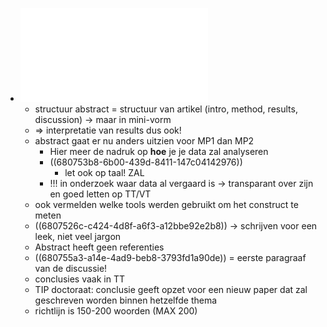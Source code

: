 - ![Slides Seminarie 4 SEM2 (2025)_and_abstract.pdf](../assets/Slides_Seminarie_4_SEM2_(2025)_and_abstract_1745309550712_0.pdf)
	- structuur abstract = structuur van artikel (intro, method, results, discussion) -> maar in mini-vorm
	- => interpretatie van results dus ook!
	- abstract gaat er nu anders uitzien voor MP1 dan MP2
		- Hier meer de nadruk op **hoe** je je data zal analyseren
		- ((680753b8-6b00-439d-8411-147c04142976))
			- let ook op taal! ZAL
		- !!! in onderzoek waar data al vergaard is -> transparant over zijn en goed letten op TT/VT
	- ook vermelden welke tools werden gebruikt om het construct te meten
	- ((6807526c-c424-4d8f-a6f3-a12bbe92e2b8)) -> schrijven voor een leek, niet veel jargon
	- Abstract heeft geen referenties
	- ((680755a3-a14e-4ad9-beb8-3793fd1a90de)) = eerste paragraaf van de discussie!
	- conclusies vaak in TT
	- TIP doctoraat: conclusie geeft opzet voor een nieuw paper dat zal geschreven worden binnen hetzelfde thema
	- richtlijn is 150-200 woorden (MAX 200)